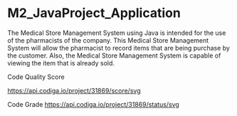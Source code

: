 # M2_JavaProject_Application


The Medical Store Management System using Java is intended for the use of the pharmacists of the company. This Medical Store Management System will allow the pharmacist to record items that are being purchase by the customer. Also, the Medical Store Management System is capable of viewing the item that is already sold. 

Code Quality Score

https://api.codiga.io/project/31869/score/svg

Code Grade
https://api.codiga.io/project/31869/status/svg